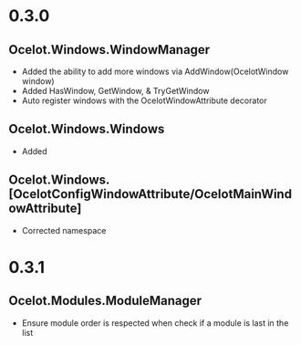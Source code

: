 # 0.3.0

## Ocelot.Windows.WindowManager

- Added the ability to add more windows via AddWindow(OcelotWindow window)
- Added HasWindow<T>, GetWindow<T>, & TryGetWindow<T>
- Auto register windows with the OcelotWindowAttribute decorator

## Ocelot.Windows.Windows

- Added

## Ocelot.Windows.[OcelotConfigWindowAttribute/OcelotMainWindowAttribute]

- Corrected namespace

# 0.3.1

## Ocelot.Modules.ModuleManager

- Ensure module order is respected when check if a module is last in the list
